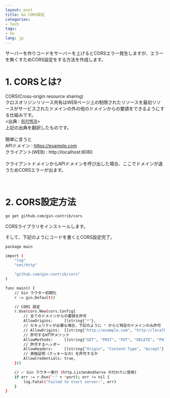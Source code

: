 ```yaml
---
layout: post
title: Go CORS設定
categories: 
- Tech
tags:
- Go
lang: jp
---
```


サーバーを作りコードをサーバーを上げるとCORSエラー発生しますが、エラーを無くすためCORS設定をする方法を作成します。

# 1. CORSとは?
CORS(Cross-origin resource sharing) <br />
クロスオリジンリソース共有はWEBページ上の制限されたリソースを最初リソースがサービスされたドメインの外の他のドメインからの要請をできるようにする仕組みです。<br />
<出典 : [위키백과](https://ko.wikipedia.org/wiki/%EA%B5%90%EC%B0%A8_%EC%B6%9C%EC%B2%98_%EB%A6%AC%EC%86%8C%EC%8A%A4_%EA%B3%B5%EC%9C%A0#cite_note-mozhacks_cors-1)> <br />
上記の出典を翻訳したものです。
<br /><br />
簡単に言うと <br />
APIドメイン : https://example.com <br />
クライアント(WEB) : http://localhost:8080 <br /><br />
クライアントドメインからAPIドメインを呼び出した場合、ここでドメインが違うためCORSエラーが出ます。

<br />

# 2. CORS設定方法
```sh
go get github.com/gin-contrib/cors
```
CORSライブラリをインストールします。<br />

そして、下記のようにコードを書くとCORS設定完了。

```sh
package main

import (
	"log"
	"net/http"

	"github.com/gin-contrib/cors"
)

func main() {
	// Gin ラウター初期化
	r := gin.Default()

	// CORS 設定
	r.Use(cors.New(cors.Config{
        // 全てのドメインからの要請を許可
		AllowOrigins:     []string{"*"},
        // セキュリティが必要な場合、下記のように * からと特定のドメインのみ許可
		// AllowOrigins:  []string{"http://example.com", "http://localhost:3000"},
        // 許可するHTTPメソッド
		AllowMethods:     []string{"GET", "POST", "PUT", "DELETE", "PATCH"}, 
        // 許可するヘッダー
		AllowHeaders:     []string{"Origin", "Content-Type", "Accept"},
        // 資格証明（クッキーなの）を許可するか
		AllowCredentials: true,
	}))

	// ✅ Gin ラウター実行 (http.ListenAndServe の代わりに使用)
	if err := r.Run(":" + *port); err != nil {
		log.Fatal("Failed to start server:", err)
	}
}
```